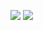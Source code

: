 ![](https://github.com/paurq/jeregay/blob/main/descargar%20(4).jpeg)
![](https://github.com/paurq/jeregay/blob/main/descargar%20(5).jpeg)
